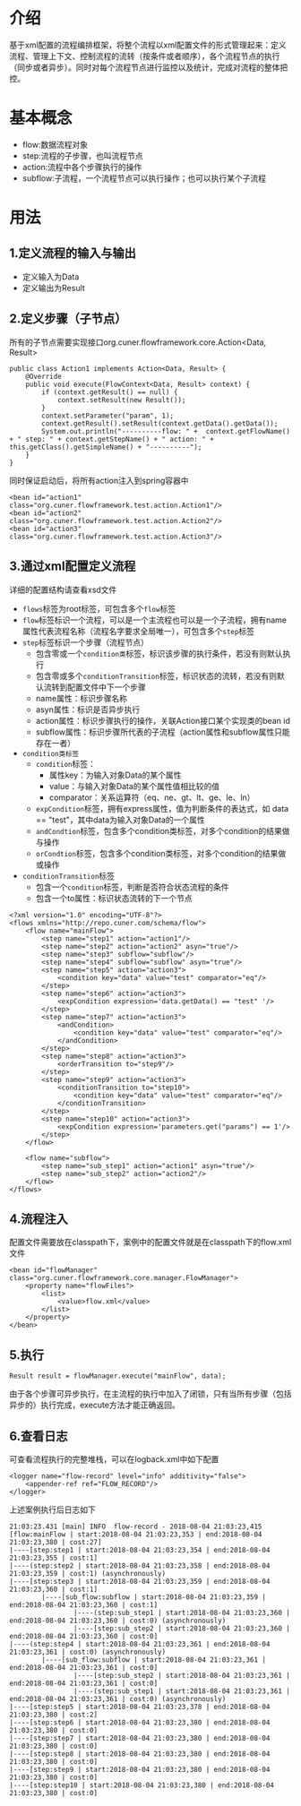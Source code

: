 # 介绍
基于xml配置的流程编排框架，将整个流程以xml配置文件的形式管理起来：定义流程、管理上下文、控制流程的流转（按条件或者顺序），各个流程节点的执行（同步或者异步）。同时对每个流程节点进行监控以及统计，完成对流程的整体把控。

# 基本概念

- flow:数据流程对象
- step:流程的子步骤，也叫流程节点
- action:流程中各个步骤执行的操作
- subflow:子流程，一个流程节点可以执行操作；也可以执行某个子流程

# 用法

## 1.定义流程的输入与输出

- 定义输入为Data
- 定义输出为Result

## 2.定义步骤（子节点）

所有的子节点需要实现接口org.cuner.flowframework.core.Action<Data, Result>

```
public class Action1 implements Action<Data, Result> {
    @Override
    public void execute(FlowContext<Data, Result> context) {
        if (context.getResult() == null) {
            context.setResult(new Result());
        }
        context.setParameter("param", 1);
        context.getResult().setResult(context.getData().getData());
        System.out.println("----------flow: " +  context.getFlowName() + " step: " + context.getStepName() + " action: " + this.getClass().getSimpleName() + "----------");
    }
}
```

同时保证启动后，将所有action注入到spring容器中

```
<bean id="action1" class="org.cuner.flowframework.test.action.Action1"/>
<bean id="action2" class="org.cuner.flowframework.test.action.Action2"/>
<bean id="action3" class="org.cuner.flowframework.test.action.Action3"/>
```

## 3.通过xml配置定义流程

详细的配置结构请查看xsd文件
- `flows`标签为root标签，可包含多个`flow`标签
- `flow`标签标识一个流程，可以是一个主流程也可以是一个子流程，拥有name属性代表流程名称（流程名字要求全局唯一），可包含多个`step`标签
- `step`标签标识一个步骤（流程节点）
  - 包含零或一个`condition类`标签，标识该步骤的执行条件，若没有则默认执行
  - 包含零或多个`conditionTransition`标签，标识状态的流转，若没有则默认流转到配置文件中下一个步骤
  - name属性：标识步骤名称
  - asyn属性：标识是否异步执行
  - action属性：标识步骤执行的操作，关联Action接口某个实现类的bean id
  - subflow属性：标识步骤所代表的子流程（action属性和subflow属性只能存在一者）
- `condition类标签`
  - `condition`标签：
    - 属性key：为输入对象Data的某个属性
    - value：与输入对象Data的某个属性值相比较的值
    - comparator：关系运算符（eq、ne、gt、lt、ge、le、ln）
  - `expCondition`标签，拥有express属性，值为判断条件的表达式，如 data == "test"，其中data为输入对象Data的一个属性
  - `andCondtion`标签，包含多个condition类标签，对多个condition的结果做与操作
  - `orCondtion`标签，包含多个condition类标签，对多个condition的结果做或操作
- `conditionTransition`标签
  - 包含一个`condition`标签，判断是否符合状态流程的条件
  - 包含一个to属性：标识状态流转的下一个节点

```
<?xml version="1.0" encoding="UTF-8"?>
<flows xmlns="http://repo.cuner.com/schema/flow">
    <flow name="mainFlow">
        <step name="step1" action="action1"/>
        <step name="step2" action="action2" asyn="true"/>
        <step name="step3" subflow="subflow"/>
        <step name="step4" subflow="subflow" asyn="true"/>
        <step name="step5" action="action3">
            <condition key="data" value="test" comparator="eq"/>
        </step>
        <step name="step6" action="action3">
            <expCondition expression='data.getData() == "test" '/>
        </step>
        <step name="step7" action="action3">
            <andCondition>
                <condition key="data" value="test" comparator="eq"/>
            </andCondition>
        </step>
        <step name="step8" action="action3">
            <orderTransition to="step9"/>
        </step>
        <step name="step9" action="action3">
            <conditionTransition to="step10">
                <condition key="data" value="test" comparator="eq"/>
            </conditionTransition>
        </step>
        <step name="step10" action="action3">
            <expCondition expression='parameters.get("params") == 1'/>
        </step>
    </flow>

    <flow name="subflow">
        <step name="sub_step1" action="action1" asyn="true"/>
        <step name="sub_step2" action="action2"/>
    </flow>
</flows>
```

## 4.流程注入

配置文件需要放在classpath下，案例中的配置文件就是在classpath下的flow.xml文件

```
<bean id="flowManager" class="org.cuner.flowframework.core.manager.FlowManager">
    <property name="flowFiles">
        <list>
            <value>flow.xml</value>
        </list>
    </property>
</bean>
```

## 5.执行

```
Result result = flowManager.execute("mainFlow", data);
```
由于各个步骤可异步执行，在主流程的执行中加入了闭锁，只有当所有步骤（包括异步的）执行完成，execute方法才能正确返回。

## 6.查看日志
可查看流程执行的完整堆栈，可以在logback.xml中如下配置
```
<logger name="flow-record" level="info" additivity="false">
    <appender-ref ref="FLOW_RECORD"/>
</logger>
```

上述案例执行后日志如下
```
21:03:23.431 [main] INFO  flow-record - 2018-08-04 21:03:23,415
[flow:mainFlow | start:2018-08-04 21:03:23,353 | end:2018-08-04 21:03:23,380 | cost:27]
|----[step:step1 | start:2018-08-04 21:03:23,354 | end:2018-08-04 21:03:23,355 | cost:1]
|----(step:step2 | start:2018-08-04 21:03:23,358 | end:2018-08-04 21:03:23,359 | cost:1) (asynchronously)
|----[step:step3 | start:2018-08-04 21:03:23,359 | end:2018-08-04 21:03:23,360 | cost:1]
        |----[sub_flow:subflow | start:2018-08-04 21:03:23,359 | end:2018-08-04 21:03:23,360 | cost:1]
                |----(step:sub_step1 | start:2018-08-04 21:03:23,360 | end:2018-08-04 21:03:23,360 | cost:0) (asynchronously)
                |----[step:sub_step2 | start:2018-08-04 21:03:23,360 | end:2018-08-04 21:03:23,360 | cost:0]
|----(step:step4 | start:2018-08-04 21:03:23,361 | end:2018-08-04 21:03:23,361 | cost:0) (asynchronously)
        |----[sub_flow:subflow | start:2018-08-04 21:03:23,361 | end:2018-08-04 21:03:23,361 | cost:0]
                |----[step:sub_step2 | start:2018-08-04 21:03:23,361 | end:2018-08-04 21:03:23,361 | cost:0]
                |----(step:sub_step1 | start:2018-08-04 21:03:23,361 | end:2018-08-04 21:03:23,361 | cost:0) (asynchronously)
|----[step:step5 | start:2018-08-04 21:03:23,378 | end:2018-08-04 21:03:23,380 | cost:2]
|----[step:step6 | start:2018-08-04 21:03:23,380 | end:2018-08-04 21:03:23,380 | cost:0]
|----[step:step7 | start:2018-08-04 21:03:23,380 | end:2018-08-04 21:03:23,380 | cost:0]
|----[step:step8 | start:2018-08-04 21:03:23,380 | end:2018-08-04 21:03:23,380 | cost:0]
|----[step:step9 | start:2018-08-04 21:03:23,380 | end:2018-08-04 21:03:23,380 | cost:0]
|----[step:step10 | start:2018-08-04 21:03:23,380 | end:2018-08-04 21:03:23,380 | cost:0]
```